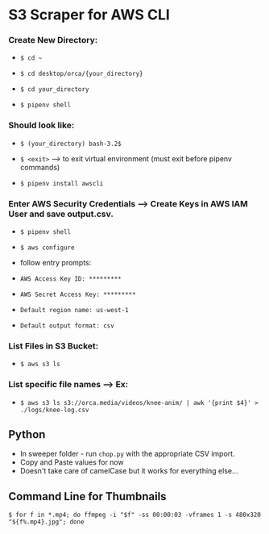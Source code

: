 # S3 Scraper for AWS CLI

### Create New Directory:

- ``` $ cd ~ ```

- ``` $ cd desktop/orca/{your_directory} ```

- ``` $ cd your_directory ```

- ``` $ pipenv shell ```

### Should look like:

- ``` $ (your_directory) bash-3.2$ ```

- ``` $ <exit> ``` --> to exit virtual environment (must exit before pipenv commands)

- ``` $ pipenv install awscli ```

### Enter AWS Security Credentials --> Create Keys in AWS IAM User and save output.csv.

- ``` $ pipenv shell ```

- ``` $ aws configure ```

- follow entry prompts:

- ``` AWS Access Key ID: ********* ```

- ``` AWS Secret Access Key: ********* ```

- ``` Default region name: us-west-1 ```

- ``` Default output format: csv ```

### List Files in S3 Bucket:

- ``` $ aws s3 ls ```

### List specific file names --> Ex:

- ``` $ aws s3 ls s3://orca.media/videos/knee-anim/ | awk '{print $4}' > ./logs/knee-log.csv ```


## Python

- In sweeper folder - run ```chop.py``` with the appropriate CSV import.
- Copy and Paste values for now
- Doesn't take care of camelCase but it works for everything else...

## Command Line for Thumbnails

``` $ for f in *.mp4; do ffmpeg -i "$f" -ss 00:00:03 -vframes 1 -s 480x320 "${f%.mp4}.jpg"; done ```